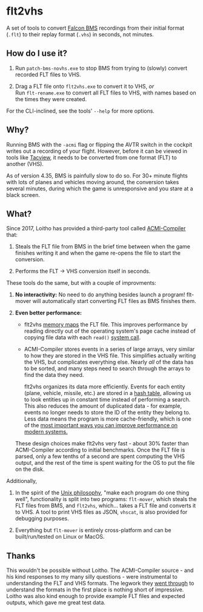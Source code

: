 # flt2vhs

A set of tools to convert
[Falcon BMS](https://www.benchmarksims.org/forum/content.php) recordings
from their initial format (`.flt`) to their replay format (`.vhs`)
in seconds, not minutes.

## How do I use it?

1. Run `patch-bms-novhs.exe` to stop BMS from trying to (slowly)
   convert recorded FLT files to VHS.

2. Drag a FLT file onto `flt2vhs.exe` to convert it to VHS, _or_  
   Run `flt-rename.exe` to convert all FLT files to VHS,
   with names based on the times they were created.

For the CLI-inclined, see the tools' `--help` for more options.

## Why?

Running BMS with the `-acmi` flag or flipping the AVTR switch in the cockpit
writes out a recording of your flight. However, before it can be viewed in tools
like [Tacview](https://www.tacview.net/product/en/), it needs to be converted
from one format (FLT) to another (VHS).

As of version 4.35, BMS is painfully slow to do so.
For 30+ minute flights with lots of planes and vehicles moving around,
the conversion takes several minutes, during which the game is unresponsive
and you stare at a black screen.

## What?

Since 2017, Loitho has provided a third-party tool called
[ACMI-Compiler](https://github.com/loitho/acmi-compiler) that:

1. Steals the FLT file from BMS in the brief time between when the game
   finishes writing it and when the game re-opens the file to start the conversion.

2. Performs the FLT -> VHS conversion itself in seconds.

These tools do the same, but with a couple of improvments:

1. **No interactivity:** No need to do anything besides launch a program!
   flt-mover will automatically start converting FLT files as BMS finishes them.

2. **Even better performance:**

    - flt2vhs [memory maps](https://en.wikipedia.org/wiki/Memory-mapped_file#Benefits)
      the FLT file. This improves performance by reading directly out of the
      operating system's page cache instead of copying file data with each
      `read()` [system call](https://en.wikipedia.org/wiki/System_call).

    - ACMI-Compiler stores events in a series of large arrays, very similar to
      how they are stored in the VHS file. This simplifies actually writing the VHS,
      but complicates everything else. Nearly _all_ of the data has to be sorted,
      and many steps need to search through the arrays to find the data they need.

      flt2vhs organizes its data more efficiently.
      Events for each entity (plane, vehicle, missile, etc.) are stored in a
      [hash table](https://en.wikipedia.org/wiki/Hash_table), allowing us to
      look entities up in constant time instead of performing a search.
      This also reduces the amount of duplicated data - for example,
      events no longer needs to store the ID of the entity they belong to.
      Less data means the program is more cache-friendly, which is one of the
      [most important ways you can improve performance on modern systems.](https://www.youtube.com/watch?v=0_Byw9UMn9g)

    These design choices make flt2vhs very fast - about 30% faster than
    ACMI-Compiler according to initial benchmarks.
    Once the FLT file is parsed, only a few tenths of a second are spent
    computing the VHS output, and the rest of the time is spent waiting for the
    OS to put the file on the disk.

Additionally,

1. In the spirit of the [Unix philosophy](https://en.wikipedia.org/wiki/Unix_philosophy),
   "make each program do one thing well", functionality is split into two programs:
   `flt-mover`, which steals the FLT files from BMS, and `flt2vhs`, which...
   takes a FLT file and converts it to VHS. A tool to print VHS files as JSON,
   `vhscat`, is also provided for debugging purposes.

2. Everything but `flt-mover` is entirely cross-platform and can be
   built/run/tested on Linux or MacOS.

## Thanks

This wouldn't be possible without Loitho.
The ACMI-Compiler source - and his kind responses to my many silly questions -
were instrumental to understanding the FLT and VHS formats.
The legwork they [went through](https://www.benchmarksims.org/forum/showthread.php?32245-Beta-ACMI-compiler&highlight=acmi+compiler)
to understand the formats in the first place is nothing short of impressive.
Loitho was also kind enough to provide example FLT files and expected outputs,
which gave me great test data.
